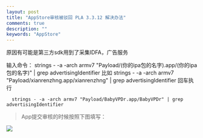 ```yaml
---
layout: post
title: "AppStore审核被驳回 PLA 3.3.12 解决办法"
comments: true
description: ""
keywords: "AppStore"
---
```


原因有可能是第三方sdk用到了采集IDFA，广告服务

输入命令：
      strings - -a -arch armv7 "Payload/(你的ipa包的名字).app/(你的ipa包的名字)" | grep advertisingIdentifier
比如
      strings - -a -arch armv7 "Payload/xianrenzhng.app/xianrenzhng" | grep advertisingIdentifier   回车执行


      strings - -a -arch armv7 "Payload/BabyVPDr.app/BabyVPDr" | grep advertisingIdentifier

> App提交审核的时候按照下图填写：

  ![](http://ww3.sinaimg.cn/mw690/6314d064gw1f7t6g0jv51j210q0myadw.jpg)
